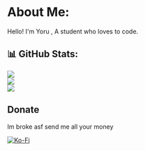 # About Me:

Hello! I'm Yoru , A student who loves to code.

## 📊 GitHub Stats:

![](https://github-readme-stats.vercel.app/api?username=Yorubae&theme=dark&hide_border=false&include_all_commits=true&count_private=true)<br/>
![](https://github-readme-streak-stats.herokuapp.com/?user=Yorubae&theme=dark&hide_border=false)<br/>
![](https://github-readme-stats.vercel.app/api/top-langs/?username=Yorubae&theme=dark&hide_border=false&include_all_commits=true&count_private=true&layout=compact)

## Donate
Im broke asf send me all your money

  [![Ko-Fi](https://img.shields.io/badge/Ko--fi-F16061?style=for-the-badge&logo=ko-fi&logoColor=white)](https://ko-fi.com/basedricky) 

  
<!-- Proudly created with GPRM ( https://gprm.itsvg.in ) -->
